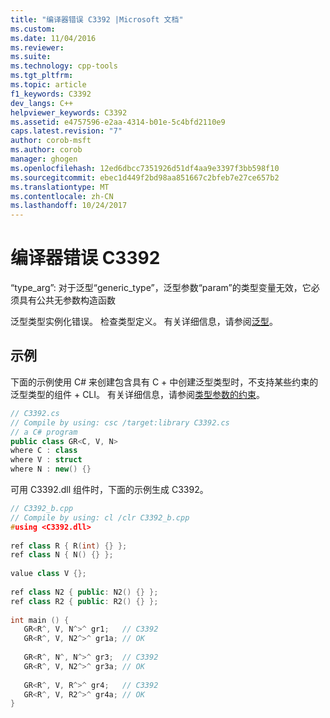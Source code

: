 ```yaml
---
title: "编译器错误 C3392 |Microsoft 文档"
ms.custom: 
ms.date: 11/04/2016
ms.reviewer: 
ms.suite: 
ms.technology: cpp-tools
ms.tgt_pltfrm: 
ms.topic: article
f1_keywords: C3392
dev_langs: C++
helpviewer_keywords: C3392
ms.assetid: e4757596-e2aa-4314-b01e-5c4bfd2110e9
caps.latest.revision: "7"
author: corob-msft
ms.author: corob
manager: ghogen
ms.openlocfilehash: 12ed6dbcc7351926d51df4aa9e3397f3bb598f10
ms.sourcegitcommit: ebec1d449f2bd98aa851667c2bfeb7e27ce657b2
ms.translationtype: MT
ms.contentlocale: zh-CN
ms.lasthandoff: 10/24/2017
---
```

# <a name="compiler-error-c3392"></a>编译器错误 C3392
“type_arg”: 对于泛型“generic_type”，泛型参数“param”的类型变量无效，它必须具有公共无参数构造函数  
  
 泛型类型实例化错误。 检查类型定义。 有关详细信息，请参阅[泛型](../../windows/generics-cpp-component-extensions.md)。  
  
## <a name="example"></a>示例  
下面的示例使用 C# 来创建包含具有 C + 中创建泛型类型时，不支持某些约束的泛型类型的组件 + CLI。 有关详细信息，请参阅[类型参数的约束](/dotnet/csharp/programming-guide/generics/constraints-on-type-parameters)。  
  
```cs  
// C3392.cs  
// Compile by using: csc /target:library C3392.cs  
// a C# program  
public class GR<C, V, N>  
where C : class  
where V : struct  
where N : new() {}  
```  
  
可用 C3392.dll 组件时，下面的示例生成 C3392。  
  
```cpp  
// C3392_b.cpp  
// Compile by using: cl /clr C3392_b.cpp  
#using <C3392.dll>  
  
ref class R { R(int) {} };  
ref class N { N() {} };  
  
value class V {};  
  
ref class N2 { public: N2() {} };  
ref class R2 { public: R2() {} };  
  
int main () {  
   GR<R^, V, N^>^ gr1;   // C3392  
   GR<R^, V, N2^>^ gr1a; // OK  
  
   GR<R^, N^, N^>^ gr3;  // C3392  
   GR<R^, V, N2^>^ gr3a; // OK  
  
   GR<R^, V, R^>^ gr4;   // C3392  
   GR<R^, V, R2^>^ gr4a; // OK  
}  
```